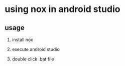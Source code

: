 # using nox in android studio

## usage

1. install nox

2. execute android studio

3. double click .bat file
